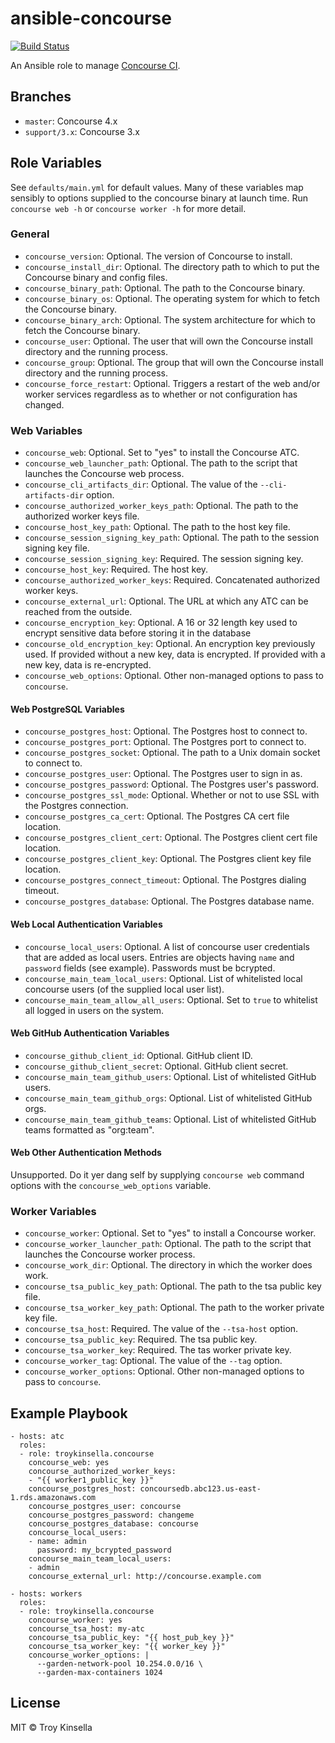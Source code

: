 # ansible-concourse

[![Build Status][travis-image]][travis-url]

An Ansible role to manage [Concourse CI](https://concourse-ci.org).

## Branches

* `master`: Concourse 4.x
* `support/3.x`: Concourse 3.x

## Role Variables

See `defaults/main.yml` for default values. Many of these variables map sensibly to options supplied
to the concourse binary at launch time. Run `concourse web -h` or `concourse worker -h` for more detail.

### General

* `concourse_version`: Optional. The version of Concourse to install.
* `concourse_install_dir`: Optional. The directory path to which to put the Concourse binary and config files.
* `concourse_binary_path`: Optional. The path to the Concourse binary.
* `concourse_binary_os`: Optional. The operating system for which to fetch the Concourse binary.
* `concourse_binary_arch`: Optional. The system architecture for which to fetch the Concourse binary.
* `concourse_user`: Optional. The user that will own the Concourse install directory and the running process.
* `concourse_group`: Optional. The group that will own the Concourse install directory and the running process.
* `concourse_force_restart`: Optional. Triggers a restart of the web and/or worker services regardless as to whether or not configuration has changed.

### Web Variables

* `concourse_web`: Optional. Set to "yes" to install the Concourse ATC.
* `concourse_web_launcher_path`: Optional. The path to the script that launches the Concourse web process.
* `concourse_cli_artifacts_dir`: Optional. The value of the `--cli-artifacts-dir` option.
* `concourse_authorized_worker_keys_path`: Optional. The path to the authorized worker keys file.
* `concourse_host_key_path`: Optional. The path to the host key file.
* `concourse_session_signing_key_path`: Optional. The path to the session signing key file.
* `concourse_session_signing_key`: Required. The session signing key.
* `concourse_host_key`: Required. The host key.
* `concourse_authorized_worker_keys`: Required. Concatenated authorized worker keys.
* `concourse_external_url`: Optional. The URL at which any ATC can be reached from the outside.
* `concourse_encryption_key`: Optional. A 16 or 32 length key used to encrypt sensitive data before storing
  it in the database 
* `concourse_old_encryption_key`: Optional. An encryption key previously used. If provided without a new key, 
  data is encrypted. If provided with a new key, data is re-encrypted. 
* `concourse_web_options`: Optional. Other non-managed options to pass to `concourse`.

#### Web PostgreSQL Variables

* `concourse_postgres_host`: Optional. The Postgres host to connect to.
* `concourse_postgres_port`: Optional. The Postgres port to connect to.
* `concourse_postgres_socket`: Optional. The path to a Unix domain socket to connect to.
* `concourse_postgres_user`: Optional. The Postgres user to sign in as. 
* `concourse_postgres_password`: Optional. The Postgres user's password.
* `concourse_postgres_ssl_mode`: Optional. Whether or not to use SSL with the Postgres connection.
* `concourse_postgres_ca_cert`: Optional. The Postgres CA cert file location.
* `concourse_postgres_client_cert`: Optional. The Postgres client cert file location.
* `concourse_postgres_client_key`: Optional. The Postgres client key file location.
* `concourse_postgres_connect_timeout`: Optional. The Postgres dialing timeout.
* `concourse_postgres_database`: Optional. The Postgres database name.

#### Web Local Authentication Variables

* `concourse_local_users`: Optional. A list of concourse user credentials that are added as local users. 
  Entries are objects having `name` and `password` fields (see example). Passwords must be bcrypted.
* `concourse_main_team_local_users`: Optional. List of whitelisted local concourse users (of the supplied local user list).
* `concourse_main_team_allow_all_users`: Optional. Set to `true` to whitelist all logged in users on the system.

#### Web GitHub Authentication Variables

* `concourse_github_client_id`: Optional. GitHub client ID.
* `concourse_github_client_secret`: Optional. GitHub client secret.
* `concourse_main_team_github_users`: Optional. List of whitelisted GitHub users.
* `concourse_main_team_github_orgs`: Optional. List of whitelisted GitHub orgs.
* `concourse_main_team_github_teams`: Optional. List of whitelisted GitHub teams formatted as "org:team".

#### Web Other Authentication Methods

Unsupported. Do it yer dang self by supplying `concourse web` command options with the `concourse_web_options` variable.

### Worker Variables

* `concourse_worker`: Optional. Set to "yes" to install a Concourse worker.
* `concourse_worker_launcher_path`: Optional. The path to the script that launches the Concourse worker process.
* `concourse_work_dir`: Optional. The directory in which the worker does work.
* `concourse_tsa_public_key_path`: Optional. The path to the tsa public key file.
* `concourse_tsa_worker_key_path`: Optional. The path to the worker private key file.
* `concourse_tsa_host`: Required. The value of the `--tsa-host` option.
* `concourse_tsa_public_key`: Required. The tsa public key.
* `concourse_tsa_worker_key`: Required. The tas worker private key.
* `concourse_worker_tag`: Optional. The value of the `--tag` option.
* `concourse_worker_options`: Optional. Other non-managed options to pass to `concourse`.

## Example Playbook

    - hosts: atc
      roles:
      - role: troykinsella.concourse
        concourse_web: yes
        concourse_authorized_worker_keys:
        - "{{ worker1_public_key }}"
        concourse_postgres_host: concoursedb.abc123.us-east-1.rds.amazonaws.com
        concourse_postgres_user: concourse
        concourse_postgres_password: changeme
        concourse_postgres_database: concourse
        concourse_local_users:
        - name: admin
          password: my_bcrypted_password
        concourse_main_team_local_users:
        - admin
        concourse_external_url: http://concourse.example.com

    - hosts: workers
      roles:
      - role: troykinsella.concourse
        concourse_worker: yes
        concourse_tsa_host: my-atc
        concourse_tsa_public_key: "{{ host_pub_key }}"
        concourse_tsa_worker_key: "{{ worker_key }}"
        concourse_worker_options: |
          --garden-network-pool 10.254.0.0/16 \
          --garden-max-containers 1024

License
-------

MIT © Troy Kinsella

[travis-image]: https://travis-ci.org/troykinsella/ansible-concourse.svg?branch=master
[travis-url]: https://travis-ci.org/troykinsella/ansible-concourse
